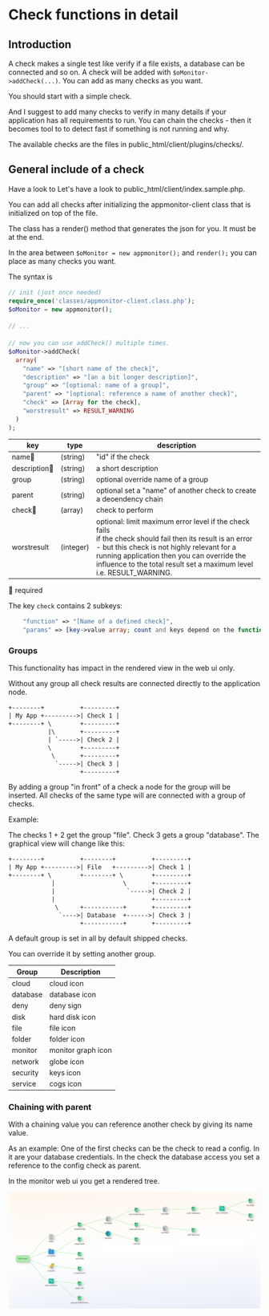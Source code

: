 # Check functions in detail #

## Introduction ##

A check makes a single test like verify if a file exists, a database can be connected and so on. A check will be added with `$oMonitor->addCheck(...)`. You can add as many checks as you want.

You should start with a simple check.

And I suggest to add many checks to verify in many details if your application has all requirements to run. You can chain the checks - then it becomes tool to to detect fast if something is not running and why.

The available checks are the files in public_html/client/plugins/checks/.

## General include of a check ##

Have a look to Let's have a look to public_html/client/index.sample.php.

You can add all checks after initializing the appmonitor-client class that
is initialized on top of the file.

The class has a render() method that generates the json for you. It must be at the end.

In the area between `$oMonitor = new appmonitor();` and `render();` you can place
as many checks you want.

The syntax is

```php
// init (just once needed)
require_once('classes/appmonitor-client.class.php');
$oMonitor = new appmonitor();

// ...

// now you can use addCheck() multiple times.
$oMonitor->addCheck(
  array(
    "name" => "[short name of the check]",
    "description" => "[an a bit longer description]",
    "group" => "[optional: name of a group]",
    "parent" => "[optional: reference a name of another check]",
    "check" => [Array for the check],
    "worstresult" => RESULT_WARNING
  )
);
```

| key          | type     | description |
|---           |---       |---
|name🔸        |(string)  | "id" if the check
|description🔸 |(string)  | a short description
|group         |(string)  | optional override name of a group
|parent        |(string)  | optional set a "name" of another check to create a deoendency chain |
|check🔸       |(array)   | check to perform
|worstresult   |(integer) | optional: limit maximum error level if the check fails<br>if the check should fail then its result is an error - but this check is not highly relevant for a running application then you can override the influence to the total result set a maximum level i.e. RESULT_WARNING.

🔸 required

The key `check` contains 2 subkeys:

```php
	"function" => "[Name of a defined check]",
	"params" => [key->value array; count and keys depend on the function]
```

### Groups ###

This functionality has impact in the rendered view in the web ui only.

Without any group all check results are connected directly to the application node.

```text
+--------+          +---------+    
| My App +--------->| Check 1 |
+--------+ \        +---------+
           |\       +---------+
           | `----->| Check 2 |
           \        +---------+
            \       +---------+
             `----->| Check 3 |
                    +---------+  
```

By adding a group "in front" of a check a node for the group will be inserted. All checks of the same type will are connected with a group of checks.

Example:

The checks 1 + 2 get the group "file". Check 3 gets a group "database". The graphical view will change like this:

```text
+--------+          +--------+          +---------+    
| My App +--------->| File   +--------->| Check 1 |
+--------+ \        +--------+ \        +---------+
            |                   \       +---------+
            |                    `----->| Check 2 |
            |                           +---------+
             \      +-----------+       +---------+
              `---->| Database  +------>| Check 3 |
                    +-----------+       +---------+
```

A default group is set in all by default shipped checks.

You can override it by setting another group.

| Group      | Description |
|---         |---
| cloud      | cloud icon |
| database   | database icon |
| deny       | deny sign |
| disk       | hard disk icon |
| file       | file icon |
| folder     | folder icon |
| monitor    | monitor graph icon |
| network    | globe icon |
| security   | keys icon |
| service    | cogs icon |

### Chaining with parent ###

With a chaining value you can reference another check by giving its name value.

As an example: One of the first checks can be the check to read a config. In it are your database credentials. In the check the database access you set a reference to the config check as parent.

In the monitor web ui you get a rendered tree.

![Client](../images/server_web_app_graph.png "Using groups and parents result in chains in the graphical view")
